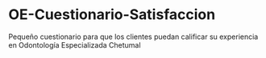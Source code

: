 # OE-Cuestionario-Satisfaccion
Pequeño cuestionario para que los clientes puedan calificar su experiencia en Odontología Especializada Chetumal
